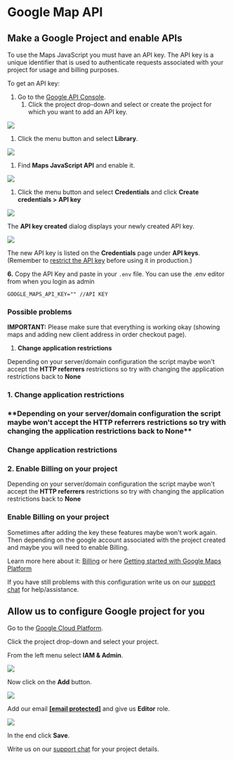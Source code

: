 # Google Map API

## Make a Google Project and enable APIs <a id="make-a-google-project-and-enable-apis"></a>

To use the Maps JavaScript you must have an API key. The API key is a unique identifier that is used to authenticate requests associated with your project for usage and billing purposes.

To get an API key:

1. Go to the [Google API Console](https://console.developers.google.com/).
   1. Click the project drop-down and select or create the project for which you want to add an API key.

![](https://i.imgur.com/OTWetdV.png)

1. Click the menu button and select **Library**.

![](https://i.imgur.com/9gS45fK.png)

1. Find **Maps JavaScript API** and enable it.

![](https://i.imgur.com/RP2Oz0z.png)

1. Click the menu button and select **Credentials** and click **Create credentials &gt; API key**

![](https://i.imgur.com/UWoosIR.png)

The **API key created** dialog displays your newly created API key.

![](https://i.imgur.com/P40twZC.png)

The new API key is listed on the **Credentials** page under **API keys**. \(Remember to [restrict the API key](https://developers.google.com/maps/documentation/javascript/get-api-key#restrict_key) before using it in production.\)

**6.** Copy the API Key and paste in your `.env` file. You can use the .env editor from when you login as admin

```text
GOOGLE_MAPS_API_KEY="" //API KEY
```

### Possible problems <a id="possible-problems"></a>

**IMPORTANT:** Please make sure that everything is working okay \(showing maps and adding new client address in order checkout page\).

1. **Change application restrictions**

Depending on your server/domain configuration the script maybe won't accept the **HTTP referrers** restrictions so try with changing the application restrictions back to **None**

### 1. **Change application restrictions** <a id="1-change-application-restrictions"></a>

### **\*\*Depending on your server/domain configuration the script maybe won't accept the** HTTP referrers **restrictions so try with changing the application restrictions back to** None\*\* <a id="depending-on-your-server-domain-configuration-the-script-maybe-wont-accept-the-http-referrers-restrictions-so-try-with-changing-the-application-restrictions-back-to-none"></a>

### **Change application restrictions** <a id="change-application-restrictions"></a>

### **2. Enable Billing on your project** <a id="2-enable-billing-on-your-project"></a>

Depending on your server/domain configuration the script maybe won't accept the **HTTP referrers** restrictions so try with changing the application restrictions back to **None**

### **Enable Billing on your project** <a id="enable-billing-on-your-project"></a>

Sometimes after adding the key these features maybe won't work again. Then depending on the google account associated with the project created and maybe you will need to enable Billing.

Learn more here about it: [Billing](https://console.cloud.google.com/project/_/billing/enable) or here [Getting started with Google Maps Platform](https://developers.google.com/maps/gmp-get-started)​

If you have still problems with this configuration write us on our [support chat](https://help.mobidonia.com/) for help/assistance.

## Allow us to configure Google project for you <a id="allow-us-to-configure-google-project-for-you"></a>

Go to the [Google Cloud Platform](https://console.cloud.google.com/).

Click the project drop-down and select your project.

From the left menu select **IAM & Admin**.

![](https://i.imgur.com/cyJA3p8.png)

Now click on the **Add** button.

![](https://i.imgur.com/57QwCEy.png)

Add our email [**\[email protected\]**](https://mobidonia.gitbook.io/cdn-cgi/l/email-protection) and give us **Editor** role.

![](https://i.imgur.com/HeIkzRJ.png)

In the end click **Save**.

Write us on our [support chat](https://help.mobidonia.com/) for your project details.

